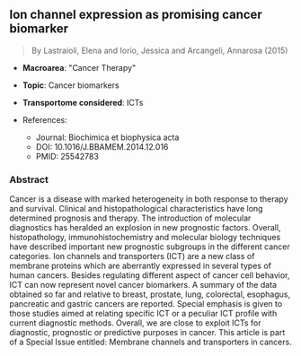 ## Ion channel expression as promising cancer biomarker

> By Lastraioli, Elena and Iorio, Jessica and Arcangeli, Annarosa (2015)

- **Macroarea**: "Cancer Therapy"
- **Topic**: Cancer biomarkers
- **Transportome considered**: ICTs

- References:
  - Journal: Biochimica et biophysica acta
  - DOI: 10.1016/J.BBAMEM.2014.12.016
  - PMID: 25542783

### Abstract

Cancer is a disease with marked heterogeneity in both response to therapy and survival. Clinical and histopathological characteristics have long determined prognosis and therapy. The introduction of molecular diagnostics has heralded an explosion in new prognostic factors. Overall, histopathology, immunohistochemistry and molecular biology techniques have described important new prognostic subgroups in the different cancer categories. Ion channels and transporters (ICT) are a new class of membrane proteins which are aberrantly expressed in several types of human cancers. Besides regulating different aspect of cancer cell behavior, ICT can now represent novel cancer biomarkers. A summary of the data obtained so far and relative to breast, prostate, lung, colorectal, esophagus, pancreatic and gastric cancers are reported. Special emphasis is given to those studies aimed at relating specific ICT or a peculiar ICT profile with current diagnostic methods. Overall, we are close to exploit ICTs for diagnostic, prognostic or predictive purposes in cancer. This article is part of a Special Issue entitled: Membrane channels and transporters in cancers.
